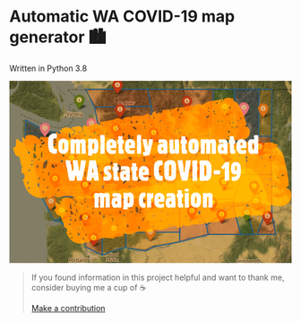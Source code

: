 # Automatic WA COVID-19 map generator :cityscape:

Written in Python 3.8

[![WA_COVID-19_MAP](pic/covid_sm.PNG)](https://www.linkedin.com/feed/update/urn:li:activity:6737203779252436993 "Video")

>If you found information in this project helpful and want to thank me, consider buying me a cup of ☕
>
>[Make a contribution](https://paypal.me/kabanenko?locale.x=en_US)

